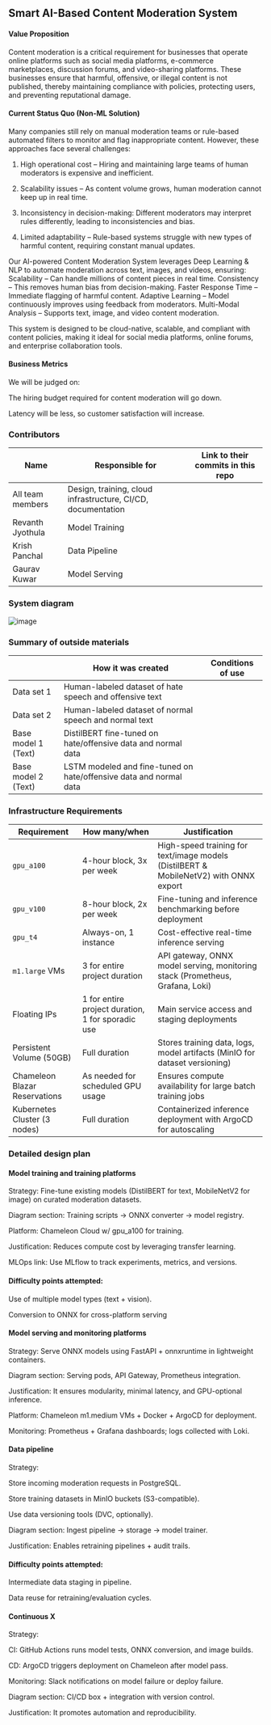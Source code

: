 ## Smart AI-Based Content Moderation System

#### Value Proposition
Content moderation is a critical requirement for businesses that operate online platforms such as social media platforms, e-commerce marketplaces, discussion forums, and video-sharing platforms. These businesses ensure that harmful, offensive, or illegal content is not published, thereby maintaining compliance with policies, protecting users, and preventing reputational damage. 

#### Current Status Quo (Non-ML Solution)
Many companies still rely on manual moderation teams or rule-based automated filters to monitor and flag inappropriate content. However, these approaches face several challenges:

1. High operational cost – Hiring and maintaining large teams of human moderators is expensive and inefficient.

2. Scalability issues – As content volume grows, human moderation cannot keep up in real time.

3. Inconsistency in decision-making: Different moderators may interpret rules differently, leading to inconsistencies and bias.

4. Limited adaptability – Rule-based systems struggle with new types of harmful content, requiring constant manual updates.

Our AI-powered Content Moderation System leverages Deep Learning & NLP to automate moderation across text, images, and videos, ensuring:
Scalability – Can handle millions of content pieces in real time.
Consistency – This removes human bias from decision-making.
Faster Response Time – Immediate flagging of harmful content.
Adaptive Learning – Model continuously improves using feedback from moderators.
Multi-Modal Analysis – Supports text, image, and video content moderation.

This system is designed to be cloud-native, scalable, and compliant with content policies, making it ideal for social media platforms, online forums, and enterprise collaboration tools.

#### Business Metrics
We will be judged on:

The hiring budget required for content moderation will go down.

Latency will be less, so customer satisfaction will increase.


### Contributors

| Name                            | Responsible for                                             | Link to their commits in this repo |
|---------------------------------|-------------------------------------------------------------|------------------------------------|
| All team members                | Design, training, cloud infrastructure, CI/CD, documentation|                                    |
| Revanth Jyothula                | Model Training                                              |                                    |
| Krish Panchal                   | Data Pipeline                                               |                                    |
| Gaurav Kuwar                    | Model Serving                                               |                                    |

### System diagram

![image](https://github.com/user-attachments/assets/462df420-26af-4b75-b763-0a049bccd2d8)


### Summary of outside materials

<!-- In a table, a row for each dataset, foundation model. 
Name of data/model, conditions under which it was created (ideally with links/references), 
conditions under which it may be used. -->

|                             | How it was created                                                  | Conditions of use |
|-----------------------------|---------------------------------------------------------------------|-------------------|
| Data set 1                  | Human-labeled dataset of hate speech and offensive text             |                   |
| Data set 2                  | Human-labeled dataset of normal speech and normal text              |                   |
| Base model 1 (Text)         | DistilBERT fine-tuned on hate/offensive data and normal data        |                   |
| Base model 2 (Text)         | LSTM modeled and fine-tuned on hate/offensive data and normal data |                   |


### Infrastructure Requirements  

| Requirement       | How many/when                                     | Justification |
|------------------|---------------------------------------------------|---------------|
| `gpu_a100`      | 4-hour block, 3x per week              | High-speed training for text/image models (DistilBERT & MobileNetV2) with ONNX export |
| `gpu_v100`      | 8-hour block, 2x per week             | Fine-tuning and inference benchmarking before deployment |
| `gpu_t4`        | Always-on, 1 instance                             | Cost-effective real-time inference serving |
| `m1.large` VMs  | 3 for entire project duration                     | API gateway, ONNX model serving, monitoring stack (Prometheus, Grafana, Loki) |
| Floating IPs    | 1 for entire project duration, 1 for sporadic use | Main service access and staging deployments |
| Persistent Volume (50GB) | Full duration                          | Stores training data, logs, model artifacts (MinIO for dataset versioning) |
| Chameleon Blazar Reservations | As needed for scheduled GPU usage | Ensures compute availability for large batch training jobs |
| Kubernetes Cluster (3 nodes) | Full duration                        | Containerized inference deployment with ArgoCD for autoscaling |


### Detailed design plan

#### Model training and training platforms

Strategy: Fine-tune existing models (DistilBERT for text, MobileNetV2 for image) on curated moderation datasets.

Diagram section: Training scripts → ONNX converter → model registry.

Platform: Chameleon Cloud w/ gpu_a100 for training.

Justification: Reduces compute cost by leveraging transfer learning.

MLOps link: Use MLflow to track experiments, metrics, and versions.

#### Difficulty points attempted:

Use of multiple model types (text + vision).

Conversion to ONNX for cross-platform serving

#### Model serving and monitoring platforms

Strategy: Serve ONNX models using FastAPI + onnxruntime in lightweight containers.

Diagram section: Serving pods, API Gateway, Prometheus integration.

Justification: It ensures modularity, minimal latency, and GPU-optional inference.

Platform: Chameleon m1.medium VMs + Docker + ArgoCD for deployment.

Monitoring: Prometheus + Grafana dashboards; logs collected with Loki.



#### Data pipeline

Strategy:

Store incoming moderation requests in PostgreSQL.

Store training datasets in MinIO buckets (S3-compatible).

Use data versioning tools (DVC, optionally).

Diagram section: Ingest pipeline → storage → model trainer.

Justification: Enables retraining pipelines + audit trails.

#### Difficulty points attempted:

Intermediate data staging in pipeline.

Data reuse for retraining/evaluation cycles.

#### Continuous X

Strategy:

CI: GitHub Actions runs model tests, ONNX conversion, and image builds.

CD: ArgoCD triggers deployment on Chameleon after model pass.

Monitoring: Slack notifications on model failure or deploy failure.

Diagram section: CI/CD box + integration with version control.

Justification: It promotes automation and reproducibility.


